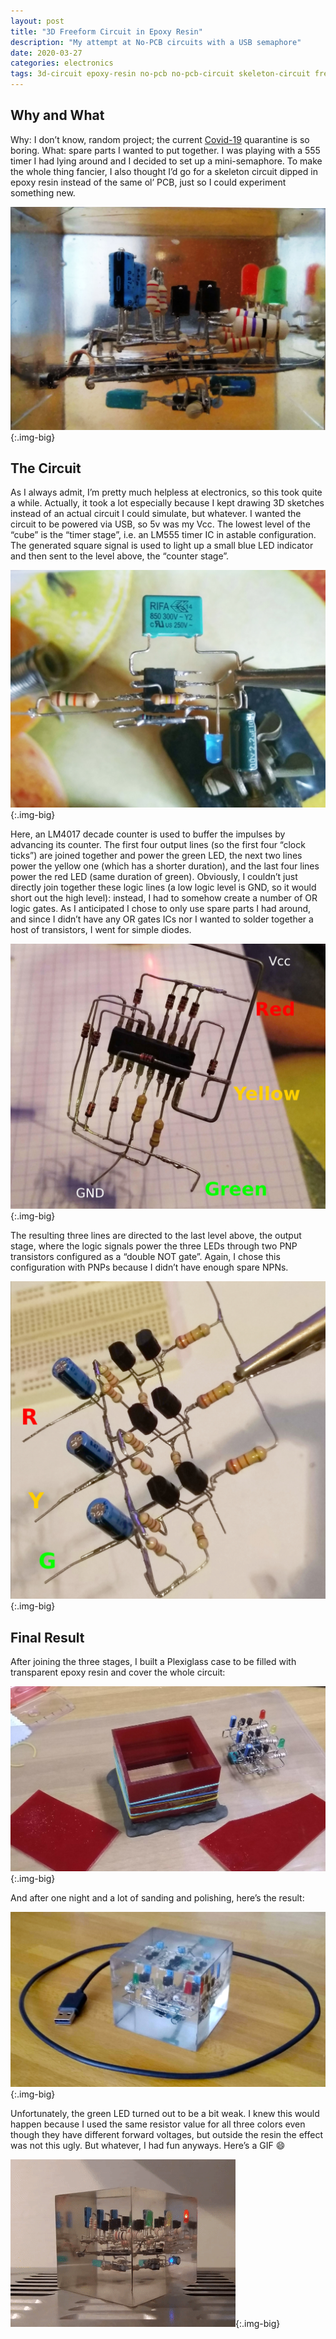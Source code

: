 ```yaml
---
layout: post
title: "3D Freeform Circuit in Epoxy Resin"
description: "My attempt at No-PCB circuits with a USB semaphore"
date: 2020-03-27
categories: electronics
tags: 3d-circuit epoxy-resin no-pcb no-pcb-circuit skeleton-circuit freeform-circuit
---
```


## Why and What
Why: I don’t know, random project; the current [Covid-19](https://en.wikipedia.org/wiki/2019%E2%80%9320_coronavirus_pandemic) quarantine is so boring. What: spare parts I wanted to put together. I was playing with a 555 timer I had lying around and I decided to set up a mini-semaphore. To make the whole thing fancier, I also thought I’d go for a skeleton circuit dipped in epoxy resin instead of the same ol’ PCB, just so I could experiment something new.

![The circuit in epoxy resin](/assets/posts/semaphore-1.jpg){:.img-big}

## The Circuit
As I always admit, I’m pretty much helpless at electronics, so this took quite a while. Actually, it took a lot especially because I kept drawing 3D sketches instead of an actual circuit I could simulate, but whatever. I wanted the circuit to be powered via USB, so 5v was my Vcc. The lowest level of the “cube” is the “timer stage”, i.e. an LM555 timer IC in astable configuration. The generated square signal is used to light up a small blue LED indicator and then sent to the level above, the “counter stage”.

![The timer stage of the circuit](/assets/posts/semaphore-2.jpg){:.img-big}

Here, an LM4017 decade counter is used to buffer the impulses by advancing its counter. The first four output lines (so the first four “clock ticks”) are joined together and power the green LED, the next two lines power the yellow one (which has a shorter duration), and the last four lines power the red LED (same duration of green). Obviously, I couldn’t just directly join together these logic lines (a low logic level is GND, so it would short out the high level): instead, I had to somehow create a number of OR logic gates. As I anticipated I chose to only use spare parts I had around, and since I didn’t have any OR gates ICs nor I wanted to solder together a host of transistors, I went for simple diodes.

![The counter stage with the LM4017](/assets/posts/semaphore-3.jpg){:.img-big}

The resulting three lines are directed to the last level above, the output stage, where the logic signals power the three LEDs through two PNP transistors configured as a “double NOT gate”. Again, I chose this configuration with PNPs because I didn’t have enough spare NPNs.

![The output stage](/assets/posts/semaphore-4.jpg){:.img-big}

## Final Result
After joining the three stages, I built a Plexiglass case to be filled with transparent epoxy resin and cover the whole circuit:

![Plexiglass frame to hold the resin](/assets/posts/semaphore-5.jpg){:.img-big}

And after one night and a lot of sanding and polishing, here’s the result:

![Finished cube with the circuit inside](/assets/posts/semaphore-7.jpg){:.img-big}

Unfortunately, the green LED turned out to be a bit weak. I knew this would happen because I used the same resistor value for all three colors even though they have different forward voltages, but outside the resin the effect was not this ugly. But whatever, I had fun anyways. Here’s a GIF :smile:

![GIF of the finished freeform circuit](/assets/posts/semaphore-6.gif){:.img-big}
